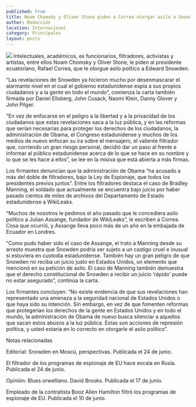 ```yaml
---
published: true
title: Noam Chomsky y Oliver Stone piden a Correa otorgar asilo a Snowden
author: Redacción
location: Internacional
category: Principales
layout: posts
---
```


![](http://i.imgur.com/BxSS69Bm.jpg)
Intelectuales, académicos, ex funcionarios, filtradores, activistas y artistas, entre ellos Noam Chomsky y Oliver Stone, le piden al presidente ecuatoriano, Rafael Correa, que le otorgue asilo político a Edward Snowden.

“Las revelaciones de Snowden ya hicieron mucho por desenmascarar el alarmante nivel en el cual el gobierno estadunidense espía a sus propios ciudadanos y a la gente en todo el mundo”, comienza la carta también firmada por Daniel Ellsberg, John Cusack, Naomi Klein, Danny Glover y John Pilger.

“En vez de enfocarse en el peligro a la libertad y a la privacidad de los ciudadanos que estas revelaciones saca a la luz pública, y en las reformas que serían necesarias para proteger los derechos de los ciudadanos, la administración de Obama, el Congreso estadunidense y muchos de los medios de nuevo enfocan su ira sobre el mensajero, el valiente filtrador que, corriendo un gran riesgo personal, decidió dar un paso al frente e informar al público estadunidense acerca de lo que se hace en su nombre y lo que se les hace a ellos”, se lee en la misiva que está abierta a más firmas.

Los firmantes denuncian que la administración de Obama “ha acusado a más del doble de filtradores, bajo la Ley de Espionaje, que todos los presidentes previos juntos”. Entre los filtradores destaca el caso de Bradley Manning, el soldado que actualmente se encuentra bajo juicio por haber pasado cientos de miles de archivos del Departamento de Estado estadunidense a WikiLeaks.

“Muchos de nosotros le pedimos el año pasado que le concediera asilo político a Julian Assange, fundador de WikiLeaks”, le escriben a Correa. Cosa que ocurrió, y Assange lleva poco más de un año en la embajada de Ecuador en Londres.

“Como pudo haber sido el caso de Assange, el trato a Manning desde su arresto muestra que Snowden podría ser sujeto a un castigo cruel e inusual si estuviera en custodia estadunidense. También hay un gran peligro de que Snowden no reciba un juicio justo en Estados Unidos, un elemento que mencionó en su petición de asilo. El caso de Manning también demuestra que el derecho constitucional de Snowden a recibir un juicio ‘rápido’ puede no estar asegurado”, continúa la carta.

Los firmantes concluyen: “No existe evidencia de que sus revelaciones han representado una amenaza a la seguridad nacional de Estados Unidos o que haya sido su intención. Sin embargo, en vez de que fomenten reformas que protegerían los derechos de la gente en Estados Unidos y en todo el mundo, la administración de Obama de nuevo busca silenciar a aquellos que sacan estos abusos a la luz pública. Estas son acciones de represión política, y usted estaría en lo correcto en otorgarle el asilo político”.

Notas relacionadas

Editorial: Snowden en Moscú, perspectivas. Publicada el 24 de junio.

El filtrador de los programas de espionaje de EU hace escala en Rusia. Publicada el 24 de junio.

Opinión: Blues orwelliano. David Brooks. Publicada el 17 de junio.

Empleado de la contratista Booz Allen Hamilton filtró los programas de espionaje de EU. Publicada el 10 de junio.
